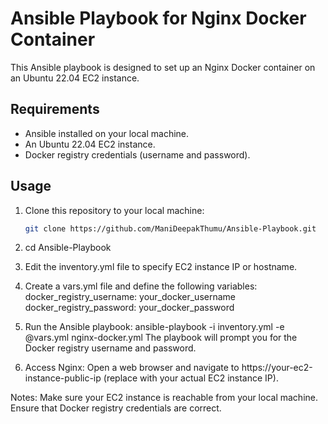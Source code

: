 # Ansible Playbook for Nginx Docker Container
This Ansible playbook is designed to set up an Nginx Docker container on an Ubuntu 22.04 EC2 instance.

## Requirements
- Ansible installed on your local machine.
- An Ubuntu 22.04 EC2 instance.
- Docker registry credentials (username and password).

## Usage
1. Clone this repository to your local machine:
   ```bash
   git clone https://github.com/ManiDeepakThumu/Ansible-Playbook.git

2. cd Ansible-Playbook

3. Edit the inventory.yml file to specify EC2 instance IP or hostname.

4. Create a vars.yml file and define the following variables:
   docker_registry_username: your_docker_username
   docker_registry_password: your_docker_password

5. Run the Ansible playbook:
   ansible-playbook -i inventory.yml -e @vars.yml nginx-docker.yml
   The playbook will prompt you for the Docker registry username and password.

6. Access Nginx: Open a web browser and navigate to https://your-ec2-instance-public-ip (replace with your actual EC2 
   instance IP).

Notes:
Make sure your EC2 instance is reachable from your local machine.
Ensure that Docker registry credentials are correct.
